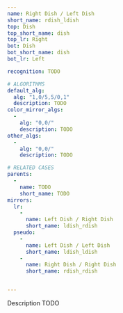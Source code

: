 ```yaml
---
name: Right Dish / Left Dish
short_name: rdish_ldish
top: Dish
top_short_name: dish
top_lr: Right
bot: Dish
bot_short_name: dish
bot_lr: Left

recognition: TODO

# ALGORITHMS
default_alg:
  alg: "1,0/5,5/0,1"
  description: TODO
color_mirror_algs:
  -
    alg: "0,0/"
    description: TODO
other_algs:
  -
    alg: "0,0/"
    description: TODO

# RELATED CASES
parents:
  -
    name: TODO
    short_name: TODO
mirrors:
  lr:
    -
      name: Left Dish / Right Dish
      short_name: ldish_rdish
  pseudo:
    -
      name: Left Dish / Left Dish
      short_name: ldish_ldish
    -
      name: Right Dish / Right Dish
      short_name: rdish_rdish


---
```


Description TODO

